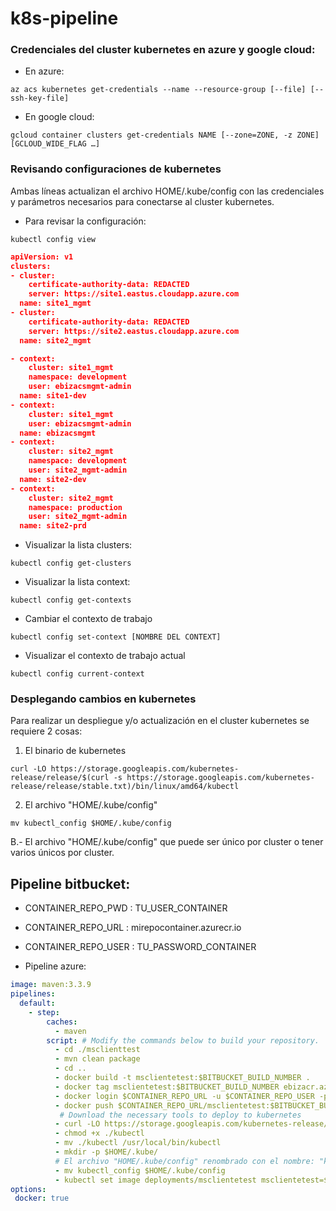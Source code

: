 # k8s-pipeline

### Credenciales del cluster kubernetes en azure y google cloud: ###

* En azure:
```
az acs kubernetes get-credentials --name --resource-group [--file] [--ssh-key-file]
```
* En google cloud:
```
gcloud container clusters get-credentials NAME [--zone=ZONE, -z ZONE] [GCLOUD_WIDE_FLAG …]
```

### Revisando configuraciones de kubernetes ###

Ambas líneas actualizan el archivo HOME/.kube/config con las credenciales y parámetros necesarios para conectarse al cluster kubernetes. 

* Para revisar la configuración: 

```
kubectl config view
```

```json
apiVersion: v1
clusters:
- cluster:
    certificate-authority-data: REDACTED
    server: https://site1.eastus.cloudapp.azure.com
  name: site1_mgmt
- cluster:
    certificate-authority-data: REDACTED
    server: https://site2.eastus.cloudapp.azure.com
  name: site2_mgmt

- context:
    cluster: site1_mgmt
    namespace: development
    user: ebizacsmgmt-admin
  name: site1-dev
- context:
    cluster: site1_mgmt
    user: ebizacsmgmt-admin
  name: ebizacsmgmt
- context:
    cluster: site2_mgmt
    namespace: development
    user: site2_mgmt-admin
  name: site2-dev
- context:
    cluster: site2_mgmt
    namespace: production
    user: site2_mgmt-admin
  name: site2-prd
```

* Visualizar la lista clusters: 

```
kubectl config get-clusters
```

* Visualizar la lista context: 

```
kubectl config get-contexts
```

* Cambiar el contexto de trabajo
```
kubectl config set-context [NOMBRE DEL CONTEXT]
```

* Visualizar el contexto de trabajo actual
```
kubectl config current-context
```


### Desplegando cambios en kubernetes ###

Para realizar un despliegue y/o actualización en el cluster kubernetes se requiere 2 cosas:

1. El binario de kubernetes

```
curl -LO https://storage.googleapis.com/kubernetes-release/release/$(curl -s https://storage.googleapis.com/kubernetes-release/release/stable.txt)/bin/linux/amd64/kubectl
```

2. El archivo "HOME/.kube/config"
```
mv kubectl_config $HOME/.kube/config
```




B.- El archivo "HOME/.kube/config" que puede ser único por cluster o tener varios únicos por cluster.



## Pipeline bitbucket:
* CONTAINER_REPO_PWD : TU_USER_CONTAINER
* CONTAINER_REPO_URL : mirepocontainer.azurecr.io
* CONTAINER_REPO_USER : TU_PASSWORD_CONTAINER

* Pipeline azure:
```yml
image: maven:3.3.9
pipelines:
  default:
    - step:
        caches:
          - maven
        script: # Modify the commands below to build your repository.
          - cd ./msclienttest
          - mvn clean package
          - cd ..
          - docker build -t msclientetest:$BITBUCKET_BUILD_NUMBER .
          - docker tag msclientetest:$BITBUCKET_BUILD_NUMBER ebizacr.azurecr.io/msclientetest:$BITBUCKET_BUILD_NUMBER
          - docker login $CONTAINER_REPO_URL -u $CONTAINER_REPO_USER -p $CONTAINER_REPO_PWD
          - docker push $CONTAINER_REPO_URL/msclientetest:$BITBUCKET_BUILD_NUMBER
           # Download the necessary tools to deploy to kubernetes
          - curl -LO https://storage.googleapis.com/kubernetes-release/release/$(curl -s https://storage.googleapis.com/kubernetes-release/release/stable.txt)/bin/linux/amd64/kubectl
          - chmod +x ./kubectl
          - mv ./kubectl /usr/local/bin/kubectl
          - mkdir -p $HOME/.kube/
          # El archivo "HOME/.kube/config" renombrado con el nombre: "kubectl_config"
          - mv kubectl_config $HOME/.kube/config
          - kubectl set image deployments/msclientetest msclientetest=$CONTAINER_REPO_URL/msclientetest:$BITBUCKET_BUILD_NUMBER
options:
 docker: true
```




